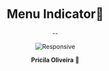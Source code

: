 <h1 align="center">
Menu Indicator💜
</h1>

<div align="center">
--

![Responsive](https://user-images.githubusercontent.com/88859130/186429462-c2240ac7-998b-4b8b-9d3c-24d507e9b271.png)

</div>

<div align="center">
<b>Pricila Oliveira</b> 💌
</div>
